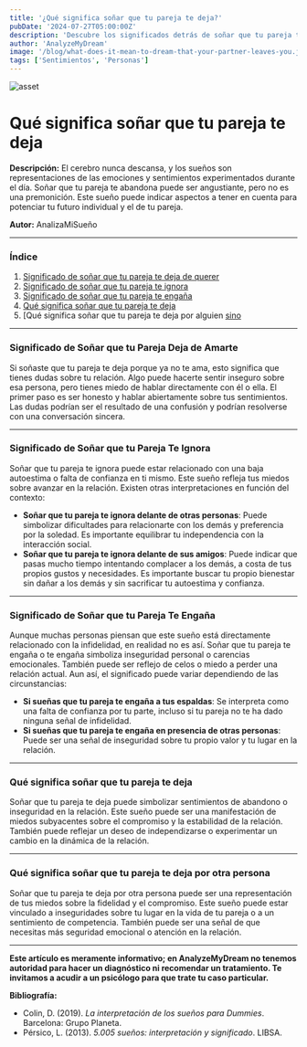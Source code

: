 ```yaml
---
title: '¿Qué significa soñar que tu pareja te deja?'
pubDate: '2024-07-27T05:00:00Z'
description: 'Descubre los significados detrás de soñar que tu pareja te deja, incluyendo dudas sobre la relación, inseguridades y el impacto en tu autoestima.'
author: 'AnalyzeMyDream'
image: '/blog/what-does-it-mean-to-dream-that-your-partner-leaves-you.jpeg'
tags: ['Sentimientos', 'Personas']
---
```


![asset](/blog/what-does-it-mean-to-dream-that-your-partner-leaves-you.jpeg)

# Qué significa soñar que tu pareja te deja

**Descripción:** El cerebro nunca descansa, y los sueños son representaciones de las emociones y sentimientos experimentados durante el día. Soñar que tu pareja te abandona puede ser angustiante, pero no es una premonición. Este sueño puede indicar aspectos a tener en cuenta para potenciar tu futuro individual y el de tu pareja.

**Autor:** AnalizaMiSueño

---

### Índice

1. [Significado de soñar que tu pareja te deja de querer](#significado-de-sonar-que-tu-pareja-te-deja-de-querer)
2. [Significado de soñar que tu pareja te ignora](#significado-de-sonar-que-tu-pareja-te-ignora)
3. [Significado de soñar que tu pareja te engaña](#significado-de-sonar-que-tu-pareja-te-engaña)
4. [Qué significa soñar que tu pareja te deja](#que-significa-sonar-que-tu-pareja-te-deja)
5. [Qué significa soñar que tu pareja te deja por alguien [sino](#que-significa-soñar-que-tu-pareja-te-deja-por-otra)

---

### Significado de Soñar que tu Pareja Deja de Amarte

Si soñaste que tu pareja te deja porque ya no te ama, esto significa que tienes dudas sobre tu relación. Algo puede hacerte sentir inseguro sobre esa persona, pero tienes miedo de hablar directamente con él o ella. El primer paso es ser honesto y hablar abiertamente sobre tus sentimientos. Las dudas podrían ser el resultado de una confusión y podrían resolverse con una conversación sincera.

---

### Significado de Soñar que tu Pareja Te Ignora

Soñar que tu pareja te ignora puede estar relacionado con una baja autoestima o falta de confianza en ti mismo. Este sueño refleja tus miedos sobre avanzar en la relación. Existen otras interpretaciones en función del contexto:

- **Soñar que tu pareja te ignora delante de otras personas**: Puede simbolizar dificultades para relacionarte con los demás y preferencia por la soledad. Es importante equilibrar tu independencia con la interacción social.
- **Soñar que tu pareja te ignora delante de sus amigos**: Puede indicar que pasas mucho tiempo intentando complacer a los demás, a costa de tus propios gustos y necesidades. Es importante buscar tu propio bienestar sin dañar a los demás y sin sacrificar tu autoestima y confianza.

---

### Significado de Soñar que tu Pareja Te Engaña

Aunque muchas personas piensan que este sueño está directamente relacionado con la infidelidad, en realidad no es así. Soñar que tu pareja te engaña o te engaña simboliza inseguridad personal o carencias emocionales. También puede ser reflejo de celos o miedo a perder una relación actual. Aun así, el significado puede variar dependiendo de las circunstancias:

- **Si sueñas que tu pareja te engaña a tus espaldas**: Se interpreta como una falta de confianza por tu parte, incluso si tu pareja no te ha dado ninguna señal de infidelidad.
- **Si sueñas que tu pareja te engaña en presencia de otras personas**: Puede ser una señal de inseguridad sobre tu propio valor y tu lugar en la relación.

---

### Qué significa soñar que tu pareja te deja

Soñar que tu pareja te deja puede simbolizar sentimientos de abandono o inseguridad en la relación. Este sueño puede ser una manifestación de miedos subyacentes sobre el compromiso y la estabilidad de la relación. También puede reflejar un deseo de independizarse o experimentar un cambio en la dinámica de la relación.

---

### Qué significa soñar que tu pareja te deja por otra persona

Soñar que tu pareja te deja por otra persona puede ser una representación de tus miedos sobre la fidelidad y el compromiso. Este sueño puede estar vinculado a inseguridades sobre tu lugar en la vida de tu pareja o a un sentimiento de competencia. También puede ser una señal de que necesitas más seguridad emocional o atención en la relación.

---

**Este artículo es meramente informativo; en AnalyzeMyDream no tenemos autoridad para hacer un diagnóstico ni recomendar un tratamiento. Te invitamos a acudir a un psicólogo para que trate tu caso particular.**

**Bibliografía:**

- Colin, D. (2019). _La interpretación de los sueños para Dummies_. Barcelona: Grupo Planeta.
- Pérsico, L. (2013). _5.005 sueños: interpretación y significado_. LIBSA.